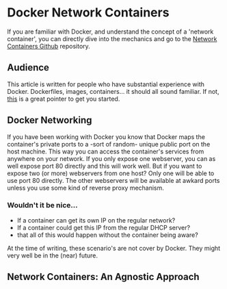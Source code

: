 # Docker Network Containers

If you are familiar with Docker, and understand the concept of a 'network container', you can directly dive into the mechanics and go to the [Network Containers Github](https://github.com/jeroenpeeters/docker-network-containers) repository.

## Audience

This article is written for people who have substantial experience with Docker. Dockerfiles, images, containers... it should all sound familiar. If not, [this](https://www.docker.com/tryit/ "Try Docker") is a great pointer to get you started.


## Docker Networking

If you have been working with Docker you know that Docker maps the container's private ports to a -sort of random- unique public port on the host machine. This way you can access the container's services from anywhere on your network. If you only expose one webserver, you can as well expose port 80 directly and this will work well. But if you want to expose two (or more) webservers from one host? Only one will be able to use port 80 directly. The other webservers will be available at awkard ports unless you use some kind of reverse proxy mechanism.

### Wouldn't it be nice...

-   If a container can get its own IP on the regular network?
-   If a container could get this IP from the regular DHCP server?
-   that all of this would happen without the container being aware?

At the time of writing, these scenario's are not cover by Docker. They might very well be in the (near) future.

## Network Containers: An Agnostic Approach
